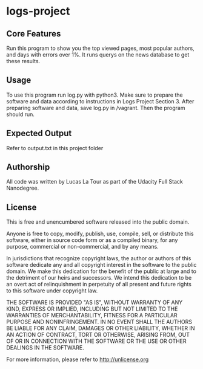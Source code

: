 # logs-project
## Core Features
Run this program to show you the top viewed pages, most popular authors, and days with errors over 1%. It runs querys on the news database to get these results.

## Usage
To use this program run log.py with python3. Make sure to prepare the software and data according to instructions in Logs Project Section 3. After preparing software and data, save log.py in /vagrant. Then the program should run.

## Expected Output
Refer to output.txt in this project folder

## Authorship

All code was written by Lucas La Tour as part of the Udacity Full Stack Nanodegree.

## License 
This is free and unencumbered software released into the public domain.

Anyone is free to copy, modify, publish, use, compile, sell, or
distribute this software, either in source code form or as a compiled
binary, for any purpose, commercial or non-commercial, and by any
means.

In jurisdictions that recognize copyright laws, the author or authors
of this software dedicate any and all copyright interest in the
software to the public domain. We make this dedication for the benefit
of the public at large and to the detriment of our heirs and
successors. We intend this dedication to be an overt act of
relinquishment in perpetuity of all present and future rights to this
software under copyright law.

THE SOFTWARE IS PROVIDED "AS IS", WITHOUT WARRANTY OF ANY KIND,
EXPRESS OR IMPLIED, INCLUDING BUT NOT LIMITED TO THE WARRANTIES OF
MERCHANTABILITY, FITNESS FOR A PARTICULAR PURPOSE AND NONINFRINGEMENT.
IN NO EVENT SHALL THE AUTHORS BE LIABLE FOR ANY CLAIM, DAMAGES OR
OTHER LIABILITY, WHETHER IN AN ACTION OF CONTRACT, TORT OR OTHERWISE,
ARISING FROM, OUT OF OR IN CONNECTION WITH THE SOFTWARE OR THE USE OR
OTHER DEALINGS IN THE SOFTWARE.

For more information, please refer to <http://unlicense.org>



